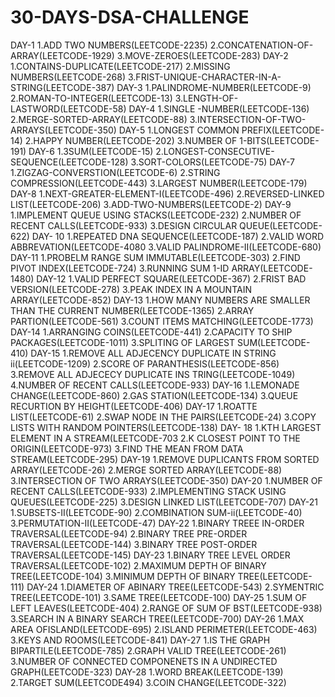 # 30-DAYS-DSA-CHALLENGE
DAY-1
1.ADD TWO NUMBERS(LEETCODE-2235)
2.CONCATENATION-OF-ARRAY(LEETCODE-1929)
3.MOVE-ZEROES(LEETCODE-283)
DAY-2
1.CONTAINS-DUPLICATE(LEETCODE-217)
2.MISSING NUMBERS(LEETCODE-268)
3.FRIST-UNIQUE-CHARACTER-IN-A-STRING(LEETCODE-387)
DAY-3
1.PALINDROME-NUMBER(LEETCODE-9)
2.ROMAN-TO-INTEGER(LEETCODE-13)
3.LENGTH-OF-LASTWORD(LEETCODE-58)
DAY-4
1.SINGLE -NUMBER(LEETCODE-136)
2.MERGE-SORTED-ARRAY(LEETCODE-88)
3.INTERSECTION-OF-TWO-ARRAYS(LEETCODE-350)
DAY-5
1.LONGEST COMMON PREFIX(LEETCODE-14)
2.HAPPY NUMBER(LEETCODE-202)
3.NUMBER OF 1-BITS(LEETCODE-191)
DAY-6
1.3SUM(LEETCODE-15)
2.LONGEST-CONSECUTIVE-SEQUENCE(LEETCODE-128)
3.SORT-COLORS(LEETCODE-75)
DAY-7
1.ZIGZAG-CONVERSTION(LEETCODE-6)
2.STRING COMPRESSION(LEETCODE-443)
3.LARGEST NUMBER(LEETCODE-179)
DAY-8
1.NEXT-GREATER-ELEMENT-I(LEETCODE-496)
2.REVERSED-LINKED LIST(LEETCODE-206)
3.ADD-TWO-NUMBERS(LEETCODE-2)
DAY-9
1.IMPLEMENT QUEUE USING STACKS(LEETCODE-232)
2.NUMBER OF RECENT CALLS(LEETCODE-933)
3.DESIGN CIRCULAR QUEUE(LEETCODE-622)
DAY- 10
1.REPEATED DNA SEQUENCE(LEETCODE-187)
2.VALID WORD ABBREVATION(LEETCODE-4080
3.VALID PALINDROME-II(LEETCODE-680)
DAY-11
1.PROBELM RANGE SUM IMMUTABLE(LEETCODE-303)
2.FIND PIVOT INDEX(LEETCODE-724)
3.RUNNING SUM  1-ID ARRAY(LEETCODE-1480)
DAY-12
1.VALID PERFECT SQUARE(LEETCODE-367)
2.FRIST BAD VERSION(LEETCODE-278)
3.PEAK INDEX IN A MOUNTAIN ARRAY(LEETCODE-852)
DAY-13
1.HOW MANY NUMBERS ARE SMALLER THAN  THE CURRENT NUMBER(LEETCODE-1365)
2.ARRAY PARTION(LEETCODE-561)
3.COUNT ITEMS MATCHING(LEETCODE-1773)
DAY-14
1.ARRANGING COINS(LEETCODE-441)
2.CAPACITY TO SHIP PACKAGES(LEETCODE-1011)
3.SPLITING OF LARGEST SUM(LEETCODE-410)
DAY-15
1.REMOVE ALL ADJECENCY DUPLICATE IN STRING ii(LEETCODE-1209)
2.SCORE OF PARANTHESIS(LEETCODE-856)
3.REMOVE ALL ADJECECY DUPLICATE INS TRING(LEETCODE-1049)
4.NUMBER OF RECENT CALLS(LEETCODE-933)
DAY-16
1.LEMONADE CHANGE(LEETCODE-860)
2.GAS STATION(LEETCODE-134)
3.QUEUE RECURTION BY HEIGHT(LEETCODE-406)
DAY-17
1.ROATTE LIST(LEETCODE-61)
2.SWAP NODE IN THE PAIRS(LEETCODE-24)
3.COPY LISTS WITH RANDOM POINTERS(LEETCODE-138)
DAY- 18
1.KTH LARGEST ELEMENT IN A STREAM(LEETCODE-703
2.K CLOSEST POINT TO THE ORIGIN(LEETCODE-973)
3.FIND THE MEAN FROM DATA STREAM(LEETCODE-295)
DAY-19
1.REMOVE DUPLICANTS FROM SORTED ARRAY(LEETCODE-26)
2.MERGE SORTED ARRAY(LEETCODE-88)
3.INTERSECTION OF TWO ARRAYS(LEETCODE-350)
DAY-20
1.NUMBER OF RECENT CALLS(LEETCODE-933)
2.IMPLEMENTING STACK USING QUEUES(LEETCODE-225)
3.DESIGN LINKED LIST(LEETCODE-707)
DAY-21
1.SUBSETS-II(LEETCODE-90)
2.COMBINATION SUM-ii(LEETCODE-40)
3.PERMUTATION-II(LEETCODE-47)
DAY-22
1.BINARY TREEE IN-ORDER TRAVERSAL(LEETCODE-94)
2.BINARY TREE PRE-ORDER TRAVERSAL(LEETCODE-144)
3.BINARY TREE POST-ORDER TRAVERSAL(LEETCODE-145)
DAY-23
1.BINARY TREE LEVEL ORDER TRAVERSAL(LEETCODE-102)
2.MAXIMUM DEPTH OF BINARY TREE(LEETCODE-104)
3.MINIMUM DEPTH OF BINARY TREE(LEETCODE-111)
DAY-24
1.DIAMETER OF  ABINARY TREE(LEETCODE-543)
2.SYMENTRIC TREE(LEETCODE-101)
3.SAME TREE(LEETCODE-100)
DAY-25
1.SUM OF LEFT LEAVES(LEETCODE-404)
2.RANGE OF SUM OF BST(LEETCODE-938)
3.SEARCH IN A BINARY SEARCH TREE(LEETCODE-700)
DAY-26
1.MAX AREA OFISLAND(LEETCODE-695)
2.ISLAND PERIMETER(LEETCODE-463)
3.KEYS AND ROOMS(LEETCODE-841)
DAY-27
1.IS THE GRAPH BIPARTILE(LEETCODE-785)
2.GRAPH VALID TREE(LEETCODE-261)
3.NUMBER OF CONNECTED COMPONENETS IN A UNDIRECTED GRAPH(LEETCODE-323)
DAY-28
1.WORD BREAK(LEETCODE-139)
2.TARGET SUM(LEETCODE494)
3.COIN CHANGE(LEETCODE-322)
